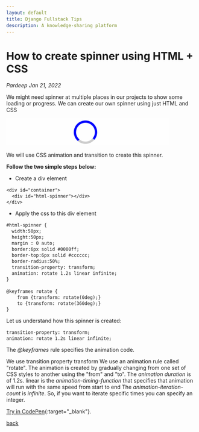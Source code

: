 ```yaml
---
layout: default
title: Django Fullstack Tips
description: A knowledge-sharing platform
---
```

# How to create spinner using HTML + CSS

_Pardeep_
_Jan 21, 2022_

We might need spinner at multiple places in our projects to show some loading or progress. We can create our own spinner using just HTML and CSS

![Spinner](../images/css-tip2-image1.gif)

We will use CSS animation and transition to create this spinner.

**Follow the two simple steps below:**

* Create a div element

```
<div id="container">
  <div id="html-spinner"></div>  
</div>
```

* Apply the css to this div element

```
#html-spinner {
  width:50px;
  height:50px;
  margin : 0 auto;
  border:6px solid #0000ff;
  border-top:6px solid #cccccc;
  border-radius:50%;
  transition-property: transform;
  animation: rotate 1.2s linear infinite; 
}

@keyframes rotate {
    from {transform: rotate(0deg);}
    to {transform: rotate(360deg);}
}
```

Let us understand how this spinner is created:

```
transition-property: transform;
animation: rotate 1.2s linear infinite;
```

The *@keyframes* rule specifies the animation code.

We use transition property transform
We use an animation rule called "rotate".
The animation is created by gradually changing from one set of CSS styles to another using the "from" and "to".
The *animation duration* is of 1.2s.
linear is the *animation-timing-function* that specifies that animation will run with the same speed from start to end
The *animation-iteration-count* is *infinite*. So, if you want to iterate specific times you can specify an integer.

[Try in CodePen](https://codepen.io/pardeep-thakur/pen/PoJrvBq){:target="\_blank"}.

[back](../)
